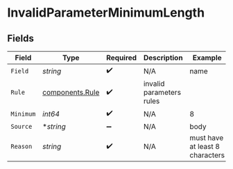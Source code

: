 # InvalidParameterMinimumLength


## Fields

| Field                                              | Type                                               | Required                                           | Description                                        | Example                                            |
| -------------------------------------------------- | -------------------------------------------------- | -------------------------------------------------- | -------------------------------------------------- | -------------------------------------------------- |
| `Field`                                            | *string*                                           | :heavy_check_mark:                                 | N/A                                                | name                                               |
| `Rule`                                             | [components.Rule](../../models/components/rule.md) | :heavy_check_mark:                                 | invalid parameters rules                           |                                                    |
| `Minimum`                                          | *int64*                                            | :heavy_check_mark:                                 | N/A                                                | 8                                                  |
| `Source`                                           | **string*                                          | :heavy_minus_sign:                                 | N/A                                                | body                                               |
| `Reason`                                           | *string*                                           | :heavy_check_mark:                                 | N/A                                                | must have at least 8 characters                    |